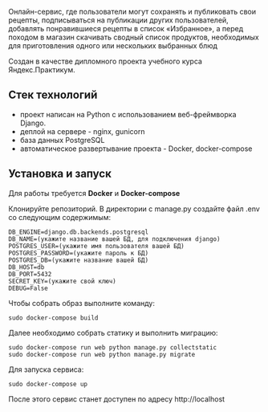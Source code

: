 Онлайн-сервис, где пользователи могут сохранять и публиковать свои рецепты, 
подписываться на публикации других пользователей, добавлять 
понравившиеся рецепты в список «Избранное», а перед походом в магазин скачивать
сводный список продуктов, необходимых для приготовления одного или нескольких 
выбранных блюд

Cоздан в качестве дипломного проекта учебного курса Яндекс.Практикум.

## Стек технологий
- проект написан на Python с использованием веб-фреймворка Django.
- деплой на сервере - nginx, gunicorn
- база данных PostgreSQL
- автоматическое развертывание проекта - Docker, docker-compose

## Установка и запуск

Для работы требуется **Docker** и **Docker-compose**

Клонируйте репозиторий. В директории с manage.py создайте файл .env со следующим
содержимым:

```  
DB_ENGINE=django.db.backends.postgresql
DB_NAME=(укажите название вашей БД, для подключения django)
POSTGRES_USER=(укажите имя пользователя вашей БД)
POSTGRES_PASSWORD=(укажите пароль к БД)
POSTGRES_DB=(укажите название вашей БД)
DB_HOST=db
DB_PORT=5432
SECRET_KEY=(укажите свой ключ)
DEBUG=False
```
Чтобы собрать образ выполните команду:
````
sudo docker-compose build
````
Далее необходимо собрать статику и выполнить миграцию:
````
sudo docker-compose run web python manage.py collectstatic
sudo docker-compose run web python manage.py migrate
````
Для запуска сервиса:
````
sudo docker-compose up
````
После этого сервис станет доступен по адресу http://localhost